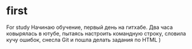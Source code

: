 # first
For study
Начинаю обучение, первый день на гитхабе. Два часа ковырялась в ютубе, пытаясь настроить командную строку, словила кучу ошибок, снесла Git и пошла делать задания по HTML )
